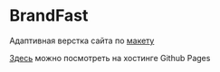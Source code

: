 # BrandFast
Адаптивная верстка сайта по [макету](https://www.figma.com/design/U0lzsa1FdQcdXEqPt5ZmtQ/BrandFast-(%D0%B4%D0%BB%D1%8F-%D1%80%D0%B0%D0%B7%D1%80%D0%B0%D0%B1%D0%BE%D1%82%D0%BA%D0%B8)?node-id=54-2930&t=AeHzpVQiObtjuRbv-1)

[Здесь](https://ivan-nor.github.io/brandfast/) можно посмотреть на хостинге Github Pages
